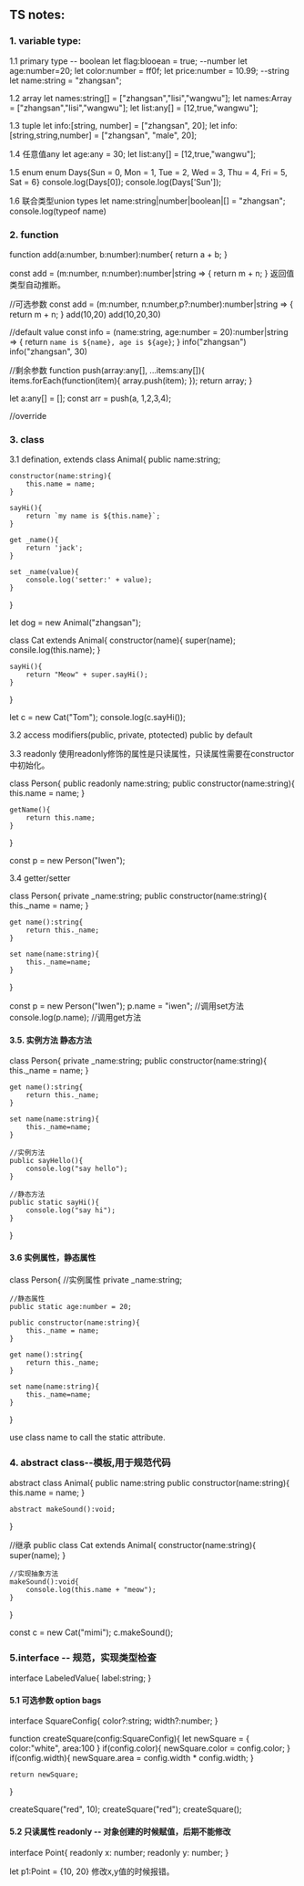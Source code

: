## TS notes:

### 1. variable type:
 1.1 primary type
 -- boolean
 let flag:blooean = true;
 --number
 let age:number=20;
 let color:number = ff0f;
 let price:number = 10.99;
 --string
 let name:string = "zhangsan";

 1.2 array
 let names:string[] = ["zhangsan","lisi","wangwu"];
 let names:Array<string> = ["zhangsan","lisi","wangwu"];
 let list:any[] = [12,true,"wangwu"];

 1.3 tuple
 let info:[string, number] = ["zhangsan", 20];
 let info:[string,string,number] = ["zhangsan", "male", 20];

1.4 任意值any
let age:any = 30;
let list:any[] = [12,true,"wangwu"];

1.5 enum
enum Days{Sun = 0, Mon = 1, Tue = 2, Wed = 3, Thu = 4, Fri = 5, Sat = 6}
console.log(Days[0]);
console.log(Days['Sun']);

1.6 联合类型union types
let name:string|number|boolean|[] = "zhangsan";
console.log(typeof name)

### 2. function
function add(a:number, b:number):number{
    return a + b;
}

const add = (m:number, n:number):number|string => {
    return m + n;
}
返回值类型自动推断。

//可选参数
const add = (m:number, n:number,p?:number):number|string => {
    return m + n;
}
add(10,20)
add(10,20,30)

//default value
const info = (name:string, age:number = 20):number|string => {
    return `name is ${name}, age is ${age}`;
}
info("zhangsan")
info("zhangsan", 30)

//剩余参数
function push(array:any[], ...items:any[]){
    items.forEach(function(item){
        array.push(item);
    });
    return array;
}

let a:any[] = [];
const arr = push(a, 1,2,3,4);

//override

### 3. class
 3.1 defination, extends
class Animal{
    public name:string;

    constructor(name:string){
        this.name = name;
    }

    sayHi(){
        return `my name is ${this.name}`;
    }

    get _name(){
        return 'jack';
    }

    set _name(value){
        console.log('setter:' + value);
    }
}

let dog = new Animal("zhangsan");

class Cat extends Animal{
    constructor(name){
        super(name);
        consile.log(this.name);
    }

    sayHi(){
        return "Meow" + super.sayHi();
    }
    
}

let c = new Cat("Tom");
console.log(c.sayHi());

3.2 access modifiers(public, private, ptotected)
public by default

3.3 readonly
使用readonly修饰的属性是只读属性，只读属性需要在constructor中初始化。

class Person{
    public readonly name:string;
    public constructor(name:string){
        this.name = name;
    }

    getName(){
        return this.name;
    }
}

const p = new Person("Iwen");

3.4 getter/setter

class Person{
    private _name:string;
    public constructor(name:string){
        this._name = name;
    }

    get name():string{
        return this._name;
    }

    set name(name:string){
        this._name=name;
    }
}

const p = new Person("Iwen");
p.name = "iwen"; //调用set方法
console.log(p.name); //调用get方法

#### 3.5. 实例方法 静态方法
class Person{
    private _name:string;
    public constructor(name:string){
        this._name = name;
    }

    get name():string{
        return this._name;
    }

    set name(name:string){
        this._name=name;
    }

    //实例方法
    public sayHello(){
        console.log("say hello");
    }

    //静态方法
    public static sayHi(){
        console.log("say hi");
    }
}

#### 3.6 实例属性，静态属性

class Person{
    //实例属性
    private _name:string;

    //静态属性
    public static age:number = 20;

    public constructor(name:string){
        this._name = name;
    }

    get name():string{
        return this._name;
    }

    set name(name:string){
        this._name=name;
    }
}

use class name to call the static attribute.

### 4. abstract class--模板,用于规范代码
abstract class Animal{
    public name:string
    public constructor(name:string){
        this.name = name;
    }

    abstract makeSound():void;
}

//继承
public class Cat extends Animal{
    constructor(name:string){
        super(name);
    }

    //实现抽象方法
    makeSound():void{
        console.log(this.name + "meow");
    }
}

const c = new Cat("mimi");
c.makeSound();

### 5.interface -- 规范，实现类型检查
interface LabeledValue{
    label:string;
}

#### 5.1 可选参数 option bags

interface SquareConfig{
    color?:string;
    width?:number;
}

function createSquare(config:SquareConfig){
    let newSquare = {
        color:"white",
        area:100
    }
    if(config.color){
        newSquare.color = config.color;
    }
    if(config.width){
        newSquare.area = config.width * config.width;
    }

    return newSquare;
}

createSquare("red", 10);
createSquare("red");
createSquare();

#### 5.2 只读属性 readonly  -- 对象创建的时候赋值，后期不能修改
interface Point{
    readonly x: number;
    readonly y: number;
}

let p1:Point = {10, 20}
修改x,y值的时候报错。
























